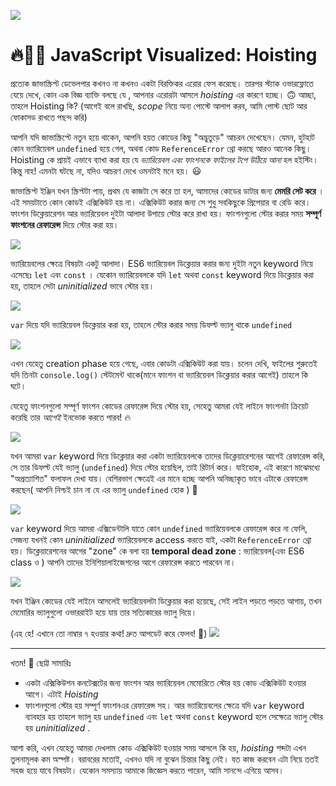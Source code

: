 ![](https://res.cloudinary.com/practicaldev/image/fetch/s--QzCv1bXR--/c_imagga_scale,f_auto,fl_progressive,h_420,q_auto,w_1000/https://thepracticaldev.s3.amazonaws.com/i/kaf11wh85tkhfv1338b4.png)

# 🔥🕺🏼 JavaScript Visualized: Hoisting


প্রত্যেক জাভাস্ক্রিপ্ট ডেভেলপার কখনও না কখনও একটা বিরক্তিকর এরোর ফেস করেছে। তারপর স্ট্যাক ওভারফ্লোতে যেয়ে দেখে, কোন এক বিজ্ঞ ব্যাক্তি বলছে যে , আপনার এরোরটা আসলে *hoisting* এর কারণে হচ্ছে। 🙃 আচ্ছা, তাহলে Hoisting কি? (আগেই বলে রাখছি, *scope* নিয়ে অন্য পোস্টে আলাপ করব, আমি পোস্ট ছোট আর ফোকাসড রাখতে পছন্দ করি)



আপনি যদি জাভাস্ক্রিপ্টে নতুন হয়ে থাকেন, আপনি হয়ত কোডের কিছু "অদ্ভুতুড়ে" আচরন দেখেছেন। যেমন, হুটহাট কোন ভ্যারিয়েবল `undefined` হয়ে গেল, অথবা কোড `ReferenceError` থ্রো করছে আরও আনেক কিছু। Hoisting কে প্রায়ই এভাবে ব্যাখা করা হয় যে *ভ্যারিয়েবল এবং ফাংশনকে ফাইলের টপে উঠিয়ে আনা* হল হইস্টিং। কিন্তু নাহ! এমনটা ঘটছে না, যদিও আচরণ দেখে ওমনটাই মনে হয়। 😃



জাভাস্ক্রিপ্ট ইঞ্জিন যখন স্ক্রিপ্টটা পায়, প্রথম যে কাজটা সে করে তা হল, আমাদের কোডের ডাটার জন্য **মেমরি সেট করে** । এই সময়টাতে কোন কোডই এক্সিকিউট হয় না। এক্সিকিউট করার জন্য সে শুধু সবকিছুকে প্রিপেয়ার বা রেডি করে। ফাংশন ডিক্লেয়ারেশন আর ভ্যারিয়েবল দুইটা আলাদা উপায়ে স্টোর করে রাখা হয়। 
ফাংশনগুলো স্টোর করার সময় **সম্পূর্ণ ফাংশনের রেফারেন্স** দিয়ে স্টোর করা হয়।

[![](https://res.cloudinary.com/practicaldev/image/fetch/s--lLfiCbTX--/c_limit%2Cf_auto%2Cfl_progressive%2Cq_66%2Cw_880/https://devtolydiahallie.s3-us-west-1.amazonaws.com/gif7.gif)](https://res.cloudinary.com/practicaldev/image/fetch/s--lLfiCbTX--/c_limit%2Cf_auto%2Cfl_progressive%2Cq_66%2Cw_880/https://devtolydiahallie.s3-us-west-1.amazonaws.com/gif7.gif)

ভ্যারিয়েবলের ক্ষেত্রে বিষয়টা একটু আলাদা। ES6 ভ্যারিয়েবল ডিক্লেয়ার করার জন্য দুইটা নতুন keyword নিয়ে এসেছেঃ `let` এবং `const` । যেকোন ভ্যারিয়েবলকে যদি `let` অথবা `const` keyword দিয়ে ডিক্লেয়ার করা হয়, তাহলে সেটা *uninitialized* ভাবে স্টোর হয়।

[![](https://res.cloudinary.com/practicaldev/image/fetch/s--vRtKMspn--/c_limit%2Cf_auto%2Cfl_progressive%2Cq_66%2Cw_880/https://devtolydiahallie.s3-us-west-1.amazonaws.com/gif8.gif)](https://res.cloudinary.com/practicaldev/image/fetch/s--vRtKMspn--/c_limit%2Cf_auto%2Cfl_progressive%2Cq_66%2Cw_880/https://devtolydiahallie.s3-us-west-1.amazonaws.com/gif8.gif)


`var` দিয়ে যদি ভ্যারিয়েবল ডিক্লেয়ার করা হয়, তাহলে স্টোর করার সময় ডিফল্ট ভ্যালু থাকে `undefined` 

[![](https://res.cloudinary.com/practicaldev/image/fetch/s--zvlaEaAo--/c_limit%2Cf_auto%2Cfl_progressive%2Cq_66%2Cw_880/https://devtolydiahallie.s3-us-west-1.amazonaws.com/gif9.gif)](https://res.cloudinary.com/practicaldev/image/fetch/s--zvlaEaAo--/c_limit%2Cf_auto%2Cfl_progressive%2Cq_66%2Cw_880/https://devtolydiahallie.s3-us-west-1.amazonaws.com/gif9.gif)

এখন যেহেতু creation phase হয়ে গেছে, এবার কোডটা এক্সিকিউট করা যায়। চলেন দেখি, ফাইলের শুরুতেই যদি তিনটা `console.log()` স্টেটমেন্ট থাকে(মানে ফাংশন বা ভ্যারিয়েবল ডিক্লেয়ার করার আগেই) তাহলে কি ঘটে। 


যেহেতু ফাংশনগুলো সম্পূর্ণ ফাংশন কোডের রেফারেন্স দিয়ে স্টোর হয়, সেহেতু আমরা যেই লাইনে ফাংশনটা ক্রিয়েট করেছি তার *আগেই*  ইনভোক করতে পারব! 🔥

[![](https://res.cloudinary.com/practicaldev/image/fetch/s--nk1taOke--/c_limit%2Cf_auto%2Cfl_progressive%2Cq_66%2Cw_880/https://devtolydiahallie.s3-us-west-1.amazonaws.com/gif16.gif)](https://res.cloudinary.com/practicaldev/image/fetch/s--nk1taOke--/c_limit%2Cf_auto%2Cfl_progressive%2Cq_66%2Cw_880/https://devtolydiahallie.s3-us-west-1.amazonaws.com/gif16.gif)



যখন আমরা `var` keyword দিয়ে ডিক্লেয়ার করা একটা ভ্যারিয়েবলকে তাদের ডিক্লেয়ারেশনের আগেই রেফারেন্স করি, সে তার ডিফল্ট যেই ভ্যালু (`undefined`) দিয়ে স্টোর হয়েছিল, তাই রিটার্ন করে। যাইহোক, এই কারণে মাঝেমধ্যে "অপ্রত্যাশিত" ফলাফল দেখা যায়। বেশিরভাগ ক্ষেত্রেই এর মানে হচ্ছে আপনি অনিচ্ছাকৃত ভাবে এটাকে রেফারেন্স করছেন( আপনি নিশ্চই চান না যে এর ভ্যালু  `undefined` হোক ) 😬

[![](https://res.cloudinary.com/practicaldev/image/fetch/s--2nai6XPr--/c_limit%2Cf_auto%2Cfl_progressive%2Cq_66%2Cw_880/https://devtolydiahallie.s3-us-west-1.amazonaws.com/gif17.gif)](https://res.cloudinary.com/practicaldev/image/fetch/s--2nai6XPr--/c_limit%2Cf_auto%2Cfl_progressive%2Cq_66%2Cw_880/https://devtolydiahallie.s3-us-west-1.amazonaws.com/gif17.gif)


`var` keyword দিয়ে আমরা এক্সিডেন্টালি যাতে কোন `undefined` ভ্যারিয়েবলকে রেফারেন্স করে না ফেলি, সেজন্য যখনই কোন *uninitialized* ভ্যারিয়েবলকে access করতে যাই, একটা `ReferenceError` থ্রো হয়। ডিক্লেয়ারেশনের আগের "zone" কে বলা হয় **temporal dead zone** : ভ্যারিয়েবল(এবং ES6 class ও ) আপনি তাদের ইনিশিয়ালাইজেশনের আগে রেফারেন্স করতে পারবেন না। 

[![](https://res.cloudinary.com/practicaldev/image/fetch/s--VVPlWhGC--/c_limit%2Cf_auto%2Cfl_progressive%2Cq_66%2Cw_880/https://devtolydiahallie.s3-us-west-1.amazonaws.com/gif18.gif)](https://res.cloudinary.com/practicaldev/image/fetch/s--VVPlWhGC--/c_limit%2Cf_auto%2Cfl_progressive%2Cq_66%2Cw_880/https://devtolydiahallie.s3-us-west-1.amazonaws.com/gif18.gif)


যখন ইঞ্জিন কোডের যেই লাইনে আসলেই ভ্যারিয়েবলটা ডিক্লেয়ার করা হয়েছে, সেই লাইন পড়তে পড়তে আগায়, তখন মেমোরির ভ্যালুগুলো ওভাররাইট হয়ে যায় তার সত্যিকারের ভ্যালু দিয়ে।


(এহ হে! এখানে তো নাম্বার ৭ হওয়ার কথা! দ্রুত আপডেট করে ফেলব! 😬)
[![](https://res.cloudinary.com/practicaldev/image/fetch/s--LGEaCMkS--/c_limit%2Cf_auto%2Cfl_progressive%2Cq_66%2Cw_880/https://devtolydiahallie.s3-us-west-1.amazonaws.com/gif12.gif)](https://res.cloudinary.com/practicaldev/image/fetch/s--LGEaCMkS--/c_limit%2Cf_auto%2Cfl_progressive%2Cq_66%2Cw_880/https://devtolydiahallie.s3-us-west-1.amazonaws.com/gif12.gif)

---



খতম! 🎉 ছোট্ট সামারিঃ 

- একটা এক্সিকিউশন কনটেক্সটের জন্য ফাংশন আর ভ্যারিয়েবল মেমোরিতে স্টোর হয় কোড এক্সিকিউট হওয়ার আগে। এটাই *Hoisting*
- ফাংশনগুলো স্টোর হয় সম্পূর্ণ ফাংশনএর রেফারেন্স সহ। আর ভ্যারিয়েবলের ক্ষেত্রে যদি `var` keyword ব্যাবহার হয় তাহলে ভ্যালু হয় `undefined` এবং `let` অথবা `const` keyword হলে সেক্ষেত্রে ভ্যালু স্টোর হয় *uninitialized* .


আশা করি, এখন যেহেতু আমরা দেখলাম কোড এক্সিকিউট হওয়ার সময় আসলে কি হয়, *hoisting* শব্দটা এখন তুলনামূলক কম অস্পষ্ট। বরাবরের মতোই, এখনও যদি না বুঝেন চিন্তার কিছু নেই। যত কাজ করবেন এটা নিয়ে ততই সহজ হয়ে যাবে বিষয়টা। যেকোন সমস্যায় আমাকে জিজ্ঞেস করতে পারেন, আমি সানন্দে এগিয়ে আসব। 